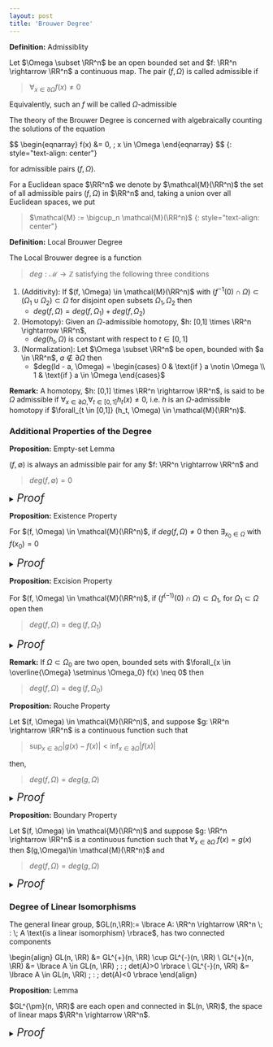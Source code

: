 ```yaml
---
layout: post
title: 'Brouwer Degree'
---
```


<div class="definition" markdown="1">

**Definition:** Admissiblity

Let $\Omega \subset \RR^n$ be an open bounded set and $f: \RR^n \rightarrow \RR^n$ a continuous map. The pair $(f, \Omega)$ is called admissible if 
> $\forall_{x \in \partial \Omega} f(x) \neq 0$

Equivalently, such an $f$ will be called $\Omega$-admissible
</div>

The theory of the Brouwer Degree is concerned with algebraically counting the solutions of the equation

\$$
\begin{eqnarray}
f(x) &= 0, \; x \in \Omega
\end{eqnarray}
\$$
{: style="text-align: center"}

for admissible pairs $(f,\Omega)$. 


For a Euclidean space $\RR^n$ we denote by $\mathcal{M}(\RR^n)$ the set of all admissible pairs $(f, \Omega)$ in $\RR^n$ and, taking a union over all Euclidean spaces, we put 
> $\mathcal{M} := \bigcup_n \mathcal{M}(\RR^n)$ {: style="text-align: center"}

<div class="definition" markdown="1">

**Definition:** Local Brouwer Degree

The Local Brouwer degree is a function
> $deg: \mathcal{M} \rightarrow \mathbb{Z}$
satisfying the following three conditions
1. (Additivity): If $(f, \Omega) \in \mathcal{M}(\RR^n)$ with $(f^{-1}(0) \cap \Omega) \subset (\Omega_1 \cup \Omega_2) \subset \Omega$ for disjoint open subsets $\Omega_1, \Omega_2$ then
    - $deg(f, \Omega) = deg(f, \Omega_1) + deg(f, \Omega_2)$
2. (Homotopy): Given an $\Omega$-admissible homotopy, $h: [0,1] \times \RR^n \rightarrow \RR^n$, 
    - $deg(h_t, \Omega)$ is constant with respect to $t \in [0,1]$
3. (Normalization): Let $\Omega \subset \RR^n$ be open, bounded with $a \in \RR^n$, $a \notin \partial \Omega$ then
    - $deg(Id - a, \Omega) = \begin{cases} 0 & \text{if } a \notin \Omega \\ 1 & \text{if } a \in \Omega \end{cases}$
</div>

**Remark:** A homotopy, $h: [0,1] \times \RR^n \rightarrow \RR^n$, is said to be $\Omega$ admissible if $\forall_{x \in \partial \Omega,} \forall_{t \in [0,1]} h_t(x) \neq 0$, i.e. $h$ is an $\Omega$-admissible homotopy if $\forall_{t \in [0,1]} (h_t, \Omega) \in \mathcal{M}(\RR^n)$.

### Additional Properties of the Degree

<div class="proposition" markdown="1">

**Proposition:** Empty-set Lemma

$(f, \emptyset)$ is always an admissible pair for any $f: \RR^n \rightarrow \RR^n$ and
> $deg(f, \emptyset) = 0$


<details>
<summary><i style="font-size:150%;">Proof</i></summary>

<div class="proof" markdown="1">

Indeed, we have the following truisms 
1. $(f^{-1}(0) \cap \emptyset) \subset \emptyset \cup \emptyset$
2. $\emptyset \cup \emptyset = \emptyset$

So, by additivity of the degree

\begin{align}
deg(f, \emptyset) & = deg(f, \emptyset) + deg(f, \emptyset) \\
 & \rightarrow deg(f, \emptyset) = 0 \; \square
\end{align}

</div>
</details>

</div>

<div class="proposition" markdown="1">

**Proposition:** Existence Property

For $(f, \Omega) \in \mathcal{M}(\RR^n)$, if $deg(f, \Omega) \neq 0$ then $\exists_{x_0 \in \Omega}$ with $f(x_0) = 0$


<details>
<summary><i style="font-size:150%;">Proof</i></summary>

<div class="proof" markdown="1">

Consider the contrapositive of the proposition: 
> $\forall_{x \in \Omega} f(x) \neq 0 \; \implies \; deg(f, \Omega) = 0$

Suppose $f$ has no zeros in $\Omega$, i.e. suppose $f^{-1}(0) \cap \Omega = \emptyset$, and take $\Omega_1, \Omega_2 = \emptyset$ then
1. $f^{-1}(0) \cap \Omega \subset \Omega_1 \cup \Omega_2$
2. $\Omega_1 \cap \Omega_2 = \emptyset$

So, by additivity of the degree

\begin{align}
deg(f, \Omega) & = deg(f, \Omega_1) + deg(f, \Omega_2) \\
 & = deg(f, \emptyset) + deg(f, \emptyset) = 0 \; \square
\end{align}

</div>
</details>

</div>

<div class="proposition" markdown="1">

**Proposition:** Excision Property

For $(f, \Omega) \in \mathcal{M}(\RR^n)$, if $(f^{(-1)}(0) \cap \Omega) \subset \Omega_1$, for $\Omega_1 \subset \Omega$ open then
> $deg(f, \Omega) = \deg(f, \Omega_1)$

<div class="proof" markdown="1">

<details>
<summary><i style="font-size:150%;">Proof</i></summary>

Again, using additivity of the degree with $\Omega_2 = \empty$

\begin{align}
deg(f, \Omega) & = deg(f, \Omega_1) + deg(f, \emptyset) \\
 & = deg(f, \Omega_1) \; \square
\end{align}

</div>
</details>

</div>

**Remark:** If $\Omega \subset \Omega_0$ are two open, bounded sets with $\forall_{x \in \overline{\Omega} \setminus \Omega_0} f(x) \neq 0$ then
> $deg(f, \Omega) = \deg(f, \Omega_0)$

<div class="proposition" markdown="1">

**Proposition:** Rouche Property

Let $(f, \Omega) \in \mathcal{M}(\RR^n)$, and suppose $g: \RR^n \rightarrow \RR^n$ is a continuous function such that
> $\sup_{x \in \partial \Omega} \vert g(x) - f(x) \vert < \inf_{x \in \partial \Omega} \vert f(x) \vert$

then, 
> $deg(f, \Omega) = deg(g, \Omega)$


<details>
<summary><i style="font-size:150%;">Proof</i></summary>

<div class="proof" markdown="1">

Recall, two maps connected by an $\Omega$-admissible homotopy share the same degree over $\Omega$.

Consider the linear homotopy $h_t : [0,1] \times \RR^n \rightarrow \RR^n$ defined by $h(t,x) = (1-t)f(x) + tg(x)$. We claim that $h_t$ is $\Omega$-admissible. 

Indeed, take $t \in [0,1]$ and $x \in \partial \Omega$ then

\begin{align}
\vert h(t,x) \vert & = \vert (1-t)f(x) + tg(x) \vert \\
 & = \vert f(x) - t(f(x) - g(x)) \vert \\
 & \geq \vert f(x) \vert - t \vert f(x) - g(x) \vert \\
 & \geq \vert f(x) \vert - \vert f(x) - g(x) \vert \\
 & \geq \inf_{x \in \partial \Omega} \vert f(x) \vert - \sup_{x \in \partial \Omega} \vert g(x) - f(x) \vert > 0 \; \square
\end{align}

</div>
</details>

</div>

<div class="proposition" markdown="1">

**Proposition:** Boundary Property

Let $(f, \Omega) \in \mathcal{M}(\RR^n)$ and suppose $g: \RR^n \rightarrow \RR^n$ is a continuous function such that
$\forall_{x \in \partial \Omega} \; f(x) = g(x)$ then $(g,\Omega)\in \mathcal{M}(\RR^n)$ and
> $deg(f, \Omega) = deg(g, \Omega)$


<details>
<summary><i style="font-size:150%;">Proof</i></summary>

<div class="proof" markdown="1">

This is an immediate consequence of the Rouche property.

</div>
</details>

</div>

### Degree of Linear Isomorphisms

The general linear group, $GL(n,\RR):= \lbrace A: \RR^n \rightarrow \RR^n \; : \; A \text{is a linear isomorphism} \rbrace$, has two connected components

\begin{align}
GL(n, \RR) &= GL^{+}(n, \RR) \cup GL^{-}(n, \RR) \\
GL^{+}(n, \RR) &= \lbrace A \in GL(n, \RR) \; : \; det(A)>0 \rbrace  \\
GL^{-}(n, \RR) &= \lbrace A \in GL(n, \RR) \; : \; det(A)<0 \rbrace
\end{align}

<div class="proposition" markdown="1">

**Proposition:** Lemma 

$GL^{\pm}(n, \RR)$ are each open and connected in $L(n, \RR)$, the space of linear maps $\RR^n \rightarrow \RR^n$.


<details>
<summary><i style="font-size:150%;">Proof</i></summary>

<div class="proof" markdown="1">

...

</div>
</details>

</div>